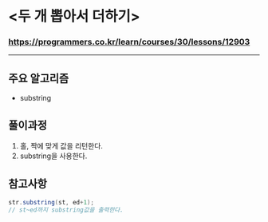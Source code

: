 # <두 개 뽑아서 더하기>
### https://programmers.co.kr/learn/courses/30/lessons/12903

***

## 주요 알고리즘  
* substring

## 풀이과정
1. 홀, 짝에 맞게 값을 리턴한다.
2. substring을 사용한다.

## 참고사항
```java
str.substring(st, ed+1);
// st~ed까지 substring값을 출력한다.
```
